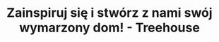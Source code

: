 ---
layout: index
page_name: Strona główna
title:  Zainspiruj się i stwórz z nami swój wymarzony dom! - Treehouse
description: TreeHouse to miejsce, w którym znajdziesz wskazówki dotyczące domu i ogrodu. Zainspiruj się się pomysłami i znajdź produkty odpowiadające Twoim oczekiwaniom.
h1: Zainspiruj się i stwórz z nami swój wymarzony dom!
recent_articles: true
recent_rankings: true
seo_section:
    first:
        title: Zainspiruj się najnowszymi trendami
        content: |-
            Postaw na oryginalne aranżacje w swoim domu lub mieszkaniu. Zainspiruj się naszymi pomysłami dotyczącymi wnętrz domowych oraz ich dekoracji. W propozycjach Treehouse znajdziesz projekty, które charakteryzuje nowoczesny design. Wolisz klasykę? Przygotowaliśmy także nowe wydania tradycyjnego wystroju. Na naszej stronie znajdziesz także najnowsze trendy wnętrzarskie.
    second:
        title: Korzystaj z porad specjalistów
        content: |-
            Marzysz o pięknym domu lub ogrodzie, ale nie wiesz, od czego zacząć? Szukasz wskazówek dotyczących produktów, prac remontowych, czy wyboru sprzętu do mieszkania? Nie wiesz, jakie meble wybrać lub czy będą pasować do danego wnętrza? Nie musisz już więcej się martwić. Skorzystaj z podpowiedzi naszych specjalistów. Przygotowaliśmy dla Ciebie porady z różnych obszarów tematycznych.
---